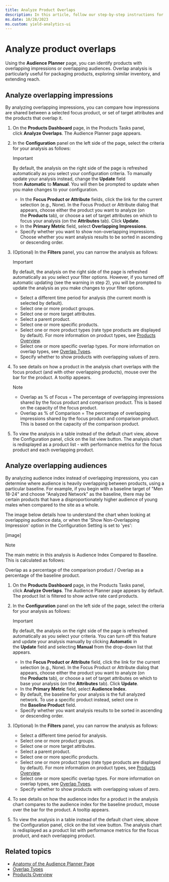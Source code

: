 ```yaml
---
title: Analyze Product Overlaps
description: In this article, follow our step-by-step instructions for analyzing overlapping impressions.
ms.date: 10/28/2023
ms.custom: yield-analytics-ui
---
```


# Analyze product overlaps

Using the **Audience Planner** page, you can identify products with overlapping impressions or overlapping audiences. Overlap analysis is particularly useful for packaging products, exploring similar inventory, and extending reach.

## Analyze overlapping impressions

By analyzing overlapping impressions, you can compare how impressions are shared between a selected focus product, or set of target attributes and the products that overlap it.

1. On the **Products Dashboard** page, in the Products Tasks panel, click **Analyze Overlaps**. The Audience Planner page appears.
1. In the **Configuration** panel on the left side of the page, select the criteria for your analysis as follows:

      > [!IMPORTANT]
      > By default, the analysis on the right side of the page is refreshed automatically as you select your configuration criteria. To manually update your analysis instead, change the **Update** field from **Automatic** to **Manual**. You will then be prompted to update when you make changes to your configuration.

    - In the **Focus Product or Attribute** fields, click the link for the current selection (e.g., None). In the Focus Product or Attribute dialog that appears, choose either the product you want to analyze (on the **Products** tab), or choose a set of target attributes on which to focus your analysis (on the **Attributes** tab). Click **Update**.
    - In the **Primary Metric** field, select **Overlapping Impressions**.
    - Specify whether you want to show non-overlapping impressions.
      Choose whether you want analysis results to be sorted in ascending or descending order.
1. (Optional) In the **Filters** panel, you can narrow the analysis as follows:

    > [!IMPORTANT]
    > By default, the analysis on the right side of the page is refreshed automatically as you select your filter options. However, if you turned off automatic updating (see the warning in step 2), you will be prompted to update the analysis as you make changes to your filter options.  

    - Select a different time period for analysis (the current month is selected by default).
    - Select one or more product groups.
    - Select one or more target attributes.
    - Select a parent product.
    - Select one or more specific products.
    - Select one or more product types (rate type products are displayed by default). For more information on product types, see [Products Overview](products-overview.md).
    - Select one or more specific overlap types. For more information on overlap types, see [Overlap Types](overlap-types.md).
    - Specify whether to show products with overlapping values of zero.
1. To see details on how a product in the analysis chart overlaps with the focus product (and with other overlapping products), mouse over the bar for the product. A tooltip appears.

    > [!NOTE]
    >
    > - Overlap as % of Focus = The percentage of overlapping impressions shared by the focus product and comparison product. This is based on the capacity of the focus product.
    > - Overlap as % of Comparison = The percentage of overlapping impressions shared by the focus product and comparison product. This is based on the capacity of the comparison product.

1. To view the analysis in a table instead of the default chart view, above the Configuration panel, click on the list view button. The analysis chart is redisplayed as a product list - with performance metrics for the focus product and each overlapping product.

## Analyze overlapping audiences

By analyzing audience index instead of overlapping impressions, you can determine where audience is heavily overlapping between products, using a particular baseline. For example, if you begin with a baseline target of "Men 18-24" and choose "Analyzed Network" as the baseline, there may be certain products that have a disproportionately higher audience of young males when compared to the site as a whole.

The image below details how to understand the chart when looking at overlapping audience data, or when the 'Show Non-Overlapping Impression' option in the Configuration Setting is set to 'yes':

[image]

> [!NOTE]
> The main metric in this analysis is Audience Index Compared to Baseline. This is calculated as follows:
>
> Overlap as a percentage of the comparison product / Overlap as a percentage of the baseline product.

1. On the **Products Dashboard** page, in the Products Tasks panel, click **Analyze Overlaps**. The Audience Planner page appears by default. The product list is filtered to show active rate card products.
1. In the **Configuration** panel on the left side of the page, select the criteria for your analysis as follows:

    > [!IMPORTANT]
    > By default, the analysis on the right side of the page is refreshed automatically as you select your criteria. You can turn off this feature and update your analysis manually by clicking **Automatic** in the **Update** field and selecting **Manual** from the drop-down list that appears.

    - In the **Focus Product or Attribute** field, click the link for the current selection (e.g., None). In the Focus Product or Attribute dialog that appears, choose either the product you want to analyze (on the **Products** tab), or choose a set of target attributes on which to base your analysis (on the **Attributes** tab).
      Click **Update**.
    - In the **Primary Metric** field, select **Audience Index**.
    - By default, the baseline for your analysis is the full analyzed network. To use a specific product instead, select one in the **Baseline Product** field.
    - Specify whether you want analysis results to be sorted in ascending or descending order.
1. (Optional) In the **Filters** panel, you can narrow the analysis as follows:
    - Select a different time period for analysis.
    - Select one or more product groups.
    - Select one or more target attributes.
    - Select a parent product.
    - Select one or more specific products.
    - Select one or more product types (rate type products are displayed by default). For more information on product types, see [Products Overview](products-overview.md).
    - Select one or more specific overlap types. For more information on overlap types, see [Overlap Types](overlap-types.md).
    - Specify whether to show products with overlapping values of zero.
1. To see details on how the audience index for a product in the analysis chart compares to the audience index for the baseline product, mouse over the bar for the product. A tooltip appears.
1. To view the analysis in a table instead of the default chart view, above the Configuration panel, click on the list view button. The analysis chart is redisplayed as a product list with performance metrics for the focus product, and each overlapping product.

## Related topics

- [Anatomy of the Audience Planner Page](anatomy-of-the-audience-planner-page.md)
- [Overlap Types](overlap-types.md)
- [Products Overview](products-overview.md)
